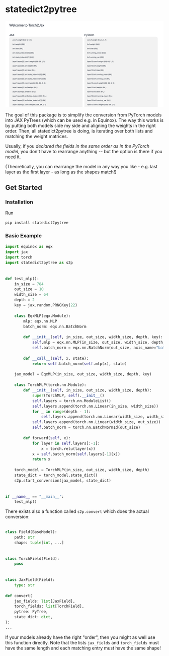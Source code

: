 # statedict2pytree

![statedict2pytree](torch2jax.png "A ResNet demo")

The goal of this package is to simplify the conversion from PyTorch models into JAX PyTrees (which can be used e.g. in Equinox). The way this works is by putting both models side my side and aligning the weights in the right order. Then, all statedict2pytree is doing, is iterating over both lists and matching the weight matrices.

Usually, if you _declared the fields in the same order as in the PyTorch model_, you don't have to rearrange anything -- but the option is there if you need it.

(Theoretically, you can rearrange the model in any way you like - e.g. last layer as the first layer - as long as the shapes match!)

## Get Started

### Installation

Run

```bash
pip install statedict2pytree

```

### Basic Example

```python
import equinox as eqx
import jax
import torch
import statedict2pytree as s2p


def test_mlp():
    in_size = 784
    out_size = 10
    width_size = 64
    depth = 2
    key = jax.random.PRNGKey(22)

    class EqxMLP(eqx.Module):
        mlp: eqx.nn.MLP
        batch_norm: eqx.nn.BatchNorm

        def __init__(self, in_size, out_size, width_size, depth, key):
            self.mlp = eqx.nn.MLP(in_size, out_size, width_size, depth, key=key)
            self.batch_norm = eqx.nn.BatchNorm(out_size, axis_name="batch")

        def __call__(self, x, state):
            return self.batch_norm(self.mlp(x), state)

    jax_model = EqxMLP(in_size, out_size, width_size, depth, key)

    class TorchMLP(torch.nn.Module):
        def __init__(self, in_size, out_size, width_size, depth):
            super(TorchMLP, self).__init__()
            self.layers = torch.nn.ModuleList()
            self.layers.append(torch.nn.Linear(in_size, width_size))
            for _ in range(depth - 1):
                self.layers.append(torch.nn.Linear(width_size, width_size))
            self.layers.append(torch.nn.Linear(width_size, out_size))
            self.batch_norm = torch.nn.BatchNorm1d(out_size)

        def forward(self, x):
            for layer in self.layers[:-1]:
                x = torch.relu(layer(x))
            x = self.batch_norm(self.layers[-1](x))
            return x

    torch_model = TorchMLP(in_size, out_size, width_size, depth)
    state_dict = torch_model.state_dict()
    s2p.start_conversion(jax_model, state_dict)


if __name__ == "__main__":
    test_mlp()

```

There exists also a function called `s2p.convert` which does the actual conversion:

```python

class Field(BaseModel):
    path: str
    shape: tuple[int, ...]


class TorchField(Field):
    pass


class JaxField(Field):
    type: str

def convert(
    jax_fields: list[JaxField],
    torch_fields: list[TorchField],
    pytree: PyTree,
    state_dict: dict,
):
...
```

If your models already have the right "order", then you might as well use this function directly. Note that the lists `jax_fields` and `torch_fields` must have the same length and each matching entry must have the same shape!
